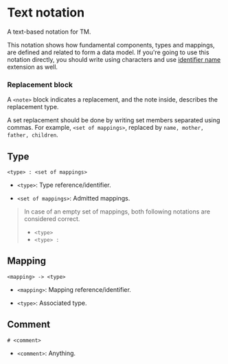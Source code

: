 # Text notation

A text-based notation for TM.

This notation shows how fundamental components, types and mappings, are defined and related to form a data model. If you're going to use this notation directly, you should write using characters and use [identifier name](id-name.md) extension as well.

### Replacement block

A `<note>` block indicates a replacement, and the note inside, describes the replacement type.

A set replacement should be done by writing set members separated using commas. For example, `<set of mappings>`, replaced by `name, mother, father, children`.

## Type

`<type> : <set of mappings>`

- `<type>`: Type reference/identifier.

- `<set of mappings>`: Admitted mappings.

> In case of an empty set of mappings, both following notations are considered correct.
>
> - `<type>`
> - `<type> :`

## Mapping

`<mapping> -> <type>`

- `<mapping>`: Mapping reference/identifier.

- `<type>`: Associated type.

## Comment

`# <comment>`

- `<comment>`: Anything.